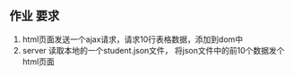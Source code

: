 
## 作业 要求

1. html页面发送一个ajax请求，请求10行表格数据，添加到dom中
2. server 读取本地的一个student.json文件， 将json文件中的前10个数据发个html页面
